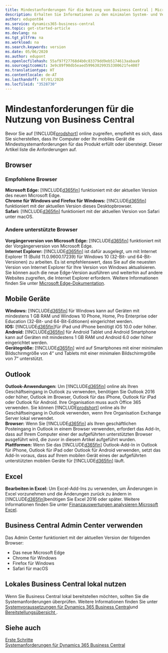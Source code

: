 ```yaml
---
title: Mindestanforderungen für die Nutzung von Business Central | Microsoft Docs
description: Erhalten Sie Informationen zu den minimalen System- und Versionsanforderungen für die Verwendung von Business Central online.
author: edupont04
ms.service: dynamics365-business-central
ms.topic: get-started-article
ms.devlang: na
ms.tgt_pltfrm: na
ms.workload: na
ms.search.keywords: version
ms.date: 05/06/2020
ms.author: edupont
ms.openlocfilehash: 55af97f27768d4b0c83379dd9eb5174613aabaa9
ms.sourcegitcommit: 3e9c89f90db5eaed599630299353300621fe4007
ms.translationtype: HT
ms.contentlocale: de-AT
ms.lasthandoff: 07/01/2020
ms.locfileid: "3528730"
---
```

# <a name="minimum-requirements-for-using-business-central"></a>Mindestanforderungen für die Nutzung von Business Central
Bevor Sie auf [!INCLUDE[prodshort](includes/prodshort.md)] online zugreifen, empfiehlt es sich, dass Sie sicherstellen, dass Ihr Computer oder Ihr mobiles Gerät die Mindestsystemanforderungen für das Produkt erfüllt oder übersteigt. Dieser Artikel liste die Anforderungen auf.  

## <a name="browsers"></a>Browser

### <a name="recommended-browsers"></a>Empfohlene Browser

**Microsoft Edge:** [!INCLUDE[d365fin](includes/d365fin_md.md)] funktioniert mit der aktuellen Version des neuen Microsoft Edge.  
**Chrome für Windows und Firefox für Windows:** [!INCLUDE[d365fin](includes/d365fin_md.md)] funktioniert mit der aktuellen Version dieses Desktopbrowser.  
**Safari:** [!INCLUDE[d365fin](includes/d365fin_md.md)] funktioniert mit der aktuellen Version von Safari unter macOS.  

### <a name="other-supported-browsers"></a>Andere unterstützte Browser

**Vorgängerversion von Microsoft Edge:** [!INCLUDE[d365fin](includes/d365fin_md.md)] funktioniert mit der Vorgängerversion von Microsoft Edge.  
**Internet Explorer:** [!INCLUDE[d365fin](includes/d365fin_md.md)] ist dafür ausgelegt, um mit Internet Explorer 11 (Build 11.0.9600.17239) für Windows 10 (32-Bit- und 64-Bit-Versionen) zu arbeiten. Es ist empfehlenswert, dass Sie auf die neuesten Version von Internet Explorer für Ihre Version von Windows aktualisieren. Sie können auch die neue Edge-Version ausführen und weiterhin auf andere Websites zugreifen, die Internet Explorer erfordern. Weitere Informationen finden Sie unter [Microsoft Edge-Dokumentation](/deployedge/edge-ie-mode).

## <a name="mobile-devices"></a>Mobile Geräte
**Windows:** [!INCLUDE[d365fin](includes/d365fin_md.md)] für Windows kann auf Geräten mit mindestens 1 GB RAM und Windows 10 Phone, Home, Pro Enterprise oder Education (32-Bit- und 64-Bit-Editionen) eingerichtet werden.  
**IOS:** [!INCLUDE[d365fin](includes/d365fin_md.md)]für iPad und iPhone benötigt iOS 10.0 oder höher.  
**Android:** [!INCLUDE[d365fin](includes/d365fin_md.md)] für Android  Tablet und Android Smartphone kann auf Geräten mit mindestens 1 GB RAM und Android 6.0 oder höher eingerichtet werden.  
**Gerätegröße:** [!INCLUDE[d365fin](includes/d365fin_md.md)] wird auf Smartphones mit einer minimalen Bildschirmgröße von 4“ und Tablets mit einer minimalen Bildschirmgröße von 7“ unterstützt.  

## <a name="outlook"></a>Outlook
**Outlook-Anwendungen:** Um [!INCLUDE[d365fin](includes/d365fin_md.md)] online als Ihren Geschäftseingang in Outlook zu verwenden, benötigen Sie Outlook 2016 oder höher, Outlook im Browser, Outlook für das iPhone, Outlook für iPad oder Outlook für Android. Ihre Organisation muss auch Office 365 verwenden. Sie können [!INCLUDE[prodshort](includes/prodshort.md)] online als Ihr Geschäftseingang in Outlook verwenden, wenn Ihre Organisation Exchange Server lokal verwendet.  
**Browser:** Wenn Sie [!INCLUDE[d365fin](includes/d365fin_md.md)] als Ihren geschäftlichen Posteingang in Outlook in einem Browser verwenden, erfordert das Add-In, dass auf Ihrem Computer einer der aufgeführten unterstützten Browser ausgeführt wird, die zuvor in diesem Artikel aufgeführt wurden.  
**Plattformen:** Wenn Sie das [!INCLUDE[d365fin](includes/d365fin_md.md)] Outlook-Add-In in Outlook für iPhone, Outlook für iPad oder Outlook für Android verwenden, setzt das Add-In voraus, dass auf Ihrem mobilen Gerät eines der aufgeführten unterstützten mobilen Geräte für [!INCLUDE[d365fin](includes/d365fin_md.md)] läuft.  

## <a name="excel"></a>Excel
**Bearbeiten in Excel:** Um Excel-Add-Ins zu verwenden, um Änderungen in Excel vorzunehmen und die Änderungen zurück zu ändern in [!INCLUDE[d365fin](includes/d365fin_md.md)]benötigen Sie Excel 2016 oder später. Weitere Informationen finden Sie unter [Finanzauswertungen analysieren Microsoft Excel](finance-analyze-excel.md).  

## <a name="using-the-business-central-administration-center"></a><a name="TAC"></a> Business Central Admin Center verwenden
Das Admin Center funktioniert mit der aktuellen Version der folgenden Browser:
- Das neue Microsoft Edge
- Chrome für Windows
- Firefox für Windows
- Safari für macOS

## <a name="using-business-central-on-premises"></a>Lokales Business Central lokal nutzen

Wenn Sie Business Central lokal bereitstellen möchten, sollten Sie die Systemanforderungen überprüfen. Weitere Informationen finden Sie unter [Systemvoraussetzungen für Dynamics 365 Business Central](/dynamics365/business-central/dev-itpro/deployment/system-requirement-business-central)und [Bereitstellungsübersicht ](/dynamics365/business-central/dev-itpro/deployment/deployment).  

## <a name="see-also"></a>Siehe auch
[Erste Schritte](product-get-started.md)  
[Systemanforderungen für Dynamics 365 Business Central](/dynamics365/business-central/dev-itpro/deployment/system-requirement-business-central)  

